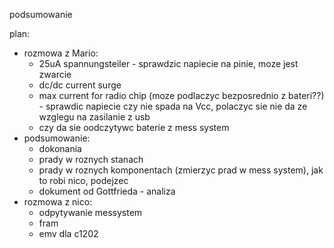 podsumowanie


plan:
- rozmowa z Mario:
	- 25uA spannungsteiler - sprawdzic napiecie na pinie, moze jest zwarcie
	- dc/dc  current surge
	- max current for radio chip (moze podlaczyc bezposrednio z bateri??) - sprawdic napiecie czy nie spada na Vcc, polaczyc sie nie da ze wzglegu na zasilanie z usb
	- czy da sie oodczytywc baterie z mess system
- podsumowanie:
	- dokonania
	- prady w roznych stanach
	- prady w roznych komponentach (zmierzyc prad w mess system), jak to robi nico, podejzec
	- dokument od Gottfrieda - analiza
- rozmowa z nico:
	- odpytywanie messystem
	- fram
	- emv dla c1202